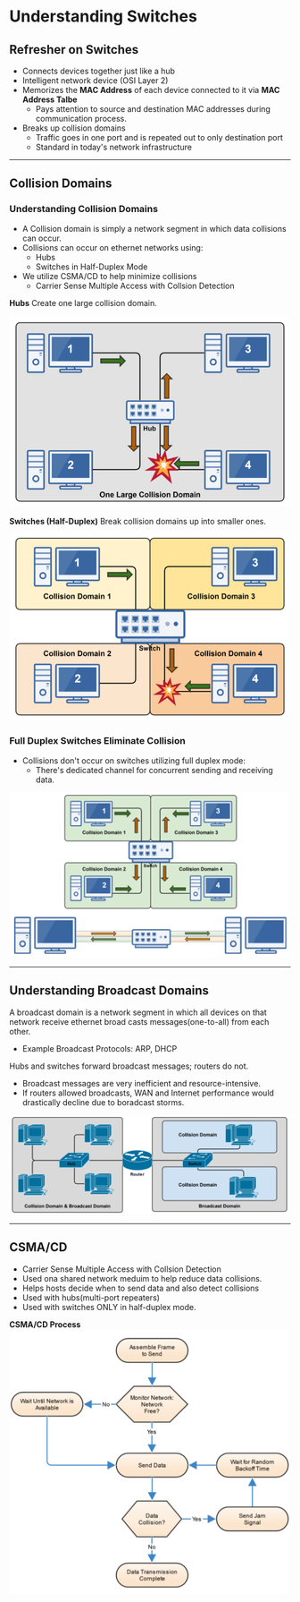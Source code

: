 # Understanding Switches

## Refresher on Switches

- Connects devices together just like a hub
- Intelligent network device (OSI Layer 2)
- Memorizes the **MAC Address** of each device connected to it via **MAC Address Talbe**
  - Pays attention to source and destination MAC addresses during communication process.
- Breaks up collision domains
  - Traffic goes in one port and is repeated out to only destination port
  - Standard in today's network infrastructure

---

## Collision Domains

### Understanding Collision Domains

- A Collision domain is simply a network segment in which data collisions can occur.
- Collisions can occur on ethernet networks using:
  - Hubs
  - Switches in Half-Duplex Mode
- We utilize CSMA/CD to help minimize collisions
  - Carrier Sense Multiple Access with Collsion Detection

**Hubs**
Create one large collision domain.

![HUbs Image](Hubs.png)

**Switches (Half-Duplex)**
Break collision domains up into smaller ones.

![Switches Image](Switches.png)

### Full Duplex Switches Eliminate Collision

- Collisions don't occur on switches utilizing full duplex mode:
  - There's dedicated channel for concurrent sending and receiving data.

![Full Duplex Swithces](Full-Duplex-Swithces.png)

---

## Understanding Broadcast Domains

A broadcast domain is a network segment in which all devices on that network receive ethernet broad casts messages(one-to-all) from each other.

- Example Broadcast Protocols: ARP, DHCP

Hubs and switches forward broadcast messages; routers do not.

- Broadcast messages are very inefficient and resource-intensive.
- If routers allowed broadcasts, WAN and Internet performance would drastically decline due to boradcast storms.

![Broadcast Domains](Broadcast-Domains.png)

---

## CSMA/CD

- Carrier Sense Multiple Access with Collsion Detection
- Used ona shared network meduim to help reduce data collisions.
- Helps hosts decide when to send data and also detect collisions
- Used with hubs(multi-port repeaters)
- Used with switches ONLY in half-duplex mode.

**CSMA/CD Process**
![CSMA/CD Process Image](CSMA-CD-Process.png)
